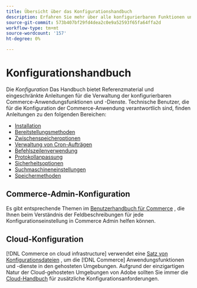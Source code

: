 ```yaml
---
title: Übersicht über das Konfigurationshandbuch
description: Erfahren Sie mehr über alle konfigurierbaren Funktionen und Dienste für Ihre Adobe Commerce- oder Magento Open Source-Anwendung.
source-git-commit: 573b407bf29fd4dea2c0e9a52593f65fa64ffa2d
workflow-type: tm+mt
source-wordcount: '157'
ht-degree: 0%

---
```



# Konfigurationshandbuch

Die _Konfiguration_ Das Handbuch bietet Referenzmaterial und eingeschränkte Anleitungen für die Verwaltung der konfigurierbaren Commerce-Anwendungsfunktionen und -Dienste. Technische Benutzer, die für die Konfiguration der Commerce-Anwendung verantwortlich sind, finden Anleitungen zu den folgenden Bereichen:

- [Installation](../configuration/bootstrap/initialization.md)
- [Bereitstellungsmethoden](../configuration/deployment/overview.md)
- [Zwischenspeicheroptionen](../configuration/cache/caching-overview.md)
- [Verwaltung von Cron-Aufträgen](../configuration/cron/custom-cron.md)
- [Befehlszeilenverwendung](../configuration/cli/config-cli.md)
- [Protokollanpassung](../configuration/logs/custom-logging.md)
- [Sicherheitsoptionen](../configuration/security/overview.md)
- [Suchmaschineneinstellungen](../configuration/search/configure-search-engine.md)
- [Speichermethoden](../configuration/storage/memcached.md)

## Commerce-Admin-Konfiguration

Es gibt entsprechende Themen im [Benutzerhandbuch für Commerce](https://docs.magento.com/user-guide/stores/configuration.html) , die Ihnen beim Verständnis der Feldbeschreibungen für jede Konfigurationseinstellung in Commerce Admin helfen können.

## Cloud-Konfiguration

[!DNL Commerce on cloud infrastructure] verwendet eine [Satz von Konfigurationsdateien](https://devdocs.magento.com/cloud/env/environments.html) , um die [!DNL Commerce] Anwendungsfunktionen und -dienste in den gehosteten Umgebungen. Aufgrund der einzigartigen Natur der Cloud-gehosteten Umgebungen von Adobe sollten Sie immer die [Cloud-Handbuch](https://devdocs.magento.com/cloud/bk-cloud.html) für zusätzliche Konfigurationsanforderungen.
